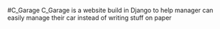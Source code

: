 #C_Garage
C_Garage is a website build in Django to help manager can easily manage their car instead of writing stuff on paper

